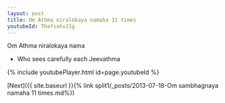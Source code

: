 ```yaml
---
layout: post
title: Om Athma niralokaya namaha 11 times
youtubeId: ThafsxhvJ1g
---
```

 
 
Om Athma niralokaya nama 
 
 -  Who sees carefully each Jeevathma 
 
  
 
  
 
 
 
 
 
 


{% include youtubePlayer.html id=page.youtubeId %}
 
[Next]({{ site.baseurl }}{% link  split1/_posts/2013-07-18-Om sambhagnaya namaha 11 times.md%})
 
